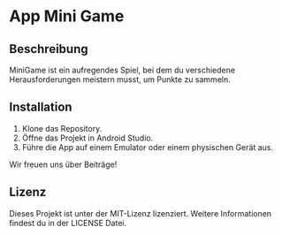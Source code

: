 # App Mini Game

## Beschreibung
MiniGame ist ein aufregendes Spiel, bei dem du verschiedene Herausforderungen meistern musst, um Punkte zu sammeln.

## Installation
1. Klone das Repository.
2. Öffne das Projekt in Android Studio.
3. Führe die App auf einem Emulator oder einem physischen Gerät aus.

Wir freuen uns über Beiträge!

## Lizenz
Dieses Projekt ist unter der MIT-Lizenz lizenziert. Weitere Informationen findest du in der LICENSE Datei.
